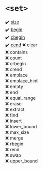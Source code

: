 # `<set>`
:heavy_check_mark: [size](size.md)  
:heavy_check_mark: [begin](begin.md)  
:heavy_check_mark: [cbegin](cbegin.md)  
:heavy_check_mark: [cend](cend.md)
:x: clear  
:x: contains  
:x: count  
:x: crbegin  
:x: crend  
:x: emplace  
:x: emplace_hint  
:x: empty  
:x: end  
:x: equal_range  
:x: erase  
:x: extract  
:x: find  
:x: insert  
:x: lower_bound  
:x: max_size  
:x: merge  
:x: rbegin  
:x: rend  
:x: swap  
:x: upper_bound  
